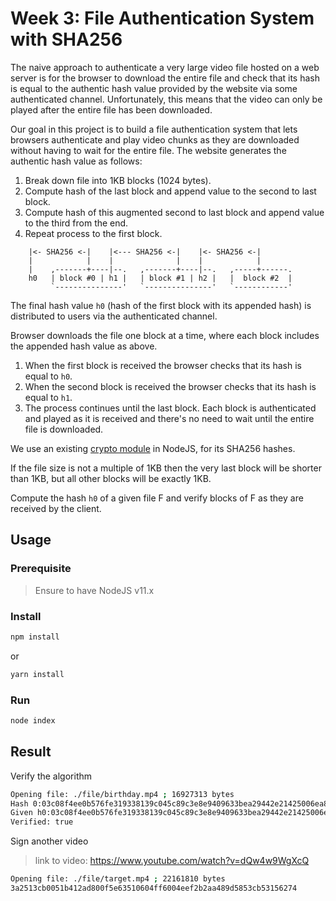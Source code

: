 # Week 3: File Authentication System with SHA256

The naive approach to authenticate a very large video file hosted on a web server is for the browser to download the entire file and check that its hash is equal to the authentic hash value provided by the website via some authenticated channel. Unfortunately, this means that the video can only be played after the entire file has been downloaded.

Our goal in this project is to build a file authentication system that lets browsers authenticate and play video chunks as they are downloaded without having to wait for the entire file. The website generates the authentic hash value as follows:

1. Break down file into 1KB blocks (1024 bytes).
2. Compute hash of the last block and append value to the second to last block.
3. Compute hash of this augmented second to last block and append value to the third from the end.
4. Repeat process to the first block.

```
    |<- SHA256 <-|    |<--- SHA256 <-|    |<- SHA256 <-|
    |            |    |              |    |            |
    |    ,-------+----|--.   ,-------+----|--.   ,-----+------.
    h0   | block #0 | h1 |   | block #1 | h2 |   |  block #2  |
         `---------------'   `---------------'   `------------'
```

The final hash value `h0` (hash of the first block with its appended hash) is distributed to users via the authenticated channel.

Browser downloads the file one block at a time, where each block includes the appended hash value as above.

1. When the first block is received the browser checks that its hash is equal to `h0`.
2. When the second block is received the browser checks that its hash is equal to `h1`.
3. The process continues until the last block.
   Each block is authenticated and played as it is received and there's no need to wait until the entire file is downloaded.

We use an existing [crypto module] in NodeJS, for its SHA256 hashes.

[crypto module]: https://nodejs.org/en/knowledge/cryptography/how-to-use-crypto-module/

If the file size is not a multiple of 1KB then the very last block will be shorter than 1KB, but all other blocks will be exactly 1KB.

Compute the hash `h0` of a given file F and verify blocks of F as they are received by the client.

## Usage

### Prerequisite

> Ensure to have NodeJS v11.x

### Install

```bash
npm install
```

or

```bash
yarn install
```

### Run

```bash
node index
```

## Result

Verify the algorithm

```bash
Opening file: ./file/birthday.mp4 ; 16927313 bytes
Hash 0:03c08f4ee0b576fe319338139c045c89c3e8e9409633bea29442e21425006ea8,
Given h0:03c08f4ee0b576fe319338139c045c89c3e8e9409633bea29442e21425006ea8,
Verified: true
```

Sign another video

> link to video: https://www.youtube.com/watch?v=dQw4w9WgXcQ

```bash
Opening file: ./file/target.mp4 ; 22161810 bytes
3a2513cb0051b412ad800f5e63510604ff6004eef2b2aa489d5853cb53156274
```
